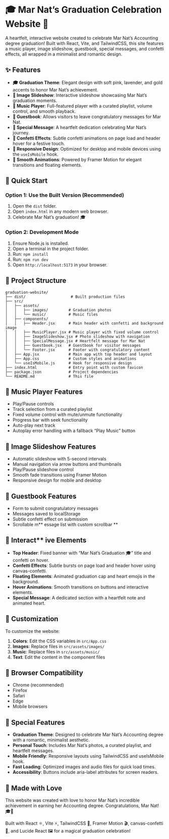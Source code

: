 # 🎓 Mar Nat’s Graduation Celebration Website 🎉

A heartfelt, interactive website created to celebrate Mar Nat’s Accounting degree graduation! Built with React, Vite, and TailwindCSS, this site features a music player, image slideshow, guestbook, special messages, and confetti effects, all wrapped in a minimalist and romantic design.

## ✨ Features

- **🎓 Graduation Theme**: Elegant design with soft pink, lavender, and gold accents to honor Mar Nat’s achievement.
- **📸 Image Slideshow**: Interactive slideshow showcasing Mar Nat’s graduation moments.
- **🎵 Music Player**: Full-featured player with a curated playlist, volume control, and smooth playback.
- **💌 Guestbook**: Allows visitors to leave congratulatory messages for Mar Nat.
- **💖 Special Message**: A heartfelt dedication celebrating Mar Nat’s journey.
- **🎊 Confetti Effects**: Subtle confetti animations on page load and header hover for a festive touch.
- **📱 Responsive Design**: Optimized for desktop and mobile devices using the `useIsMobile` hook.
- **🎨 Smooth Animations**: Powered by Framer Motion for elegant transitions and floating elements.

## 🚀 Quick Start

### Option 1: Use the Built Version (Recommended)

1. Open the `dist` folder.
2. Open `index.html` in any modern web browser.
3. Celebrate Mar Nat’s graduation! 🎓

### Option 2: Development Mode

1. Ensure Node.js is installed.
2. Open a terminal in the project folder.
3. Run: `npm install`
4. Run: `npm run dev`
5. Open `http://localhost:5173` in your browser.

## 📁 Project Structure

```
graduation-website/
├── dist/                    # Built production files
├── src/
│   ├── assets/
│   │   ├── images/         # Graduation photos
│   │   └── music/          # Music files
│   ├── components/
│   │   ├── Header.jsx      # Main header with confetti and background image
│   │   ├── MusicPlayer.jsx # Music player with fixed volume control
│   │   ├── ImageSlideshow.jsx # Photo slideshow with navigation
│   │   ├── SpecialMessage.jsx # Heartfelt message for Mar Nat
│   │   ├── Guestbook.jsx   # Guestbook for visitor messages
│   │   └── Footer.jsx      # Footer with congratulatory content
│   ├── App.jsx             # Main app with top header and layout
│   ├── App.css             # Custom styles and animations
│   └── useIsMobile.js      # Hook for responsive design
├── index.html              # Entry point with custom favicon
├── package.json            # Project dependencies
└── README.md               # This file
```

## 🎵 Music Player Features

- Play/Pause controls
- Track selection from a curated playlist
- Fixed volume control with mute/unmute functionality
- Progress bar with seek functionality
- Auto-play next track
- Autoplay error handling with a fallback “Play Music” button

## 📸 Image Slideshow Features

- Automatic slideshow with 5-second intervals
- Manual navigation via arrow buttons and thumbnails
- Play/Pause slideshow control
- Smooth fade transitions using Framer Motion
- Responsive design for mobile and desktop

## 💌 Guestbook Features

- Form to submit congratulatory messages
- Messages saved to localStorage
- Subtle confetti effect on submission
- Scrollable m** essage list with custom scrollbar
**
## 🎊 Interact** ive Elements

- **Top Header**: Fixed banner with “Mar Nat’s Graduation 🎓” title and confetti on hover.
- **Confetti Effects**: Subtle bursts on page load and header hover using canvas-confetti.
- **Floating Elements**: Animated graduation cap and heart emojis in the background.
- **Hover Animations**: Smooth transitions on buttons and interactive elements.
- **Special Message**: A dedicated section with a heartfelt note and animated heart.

## 🎨 Customization

To customize the website:

1. **Colors**: Edit the CSS variables in `src/App.css`
2. **Images**: Replace files in `src/assets/images/`
3. **Music**: Replace files in `src/assets/music/`
4. **Text**: Edit the content in the component files

## 📱 Browser Compatibility

- Chrome (recommended)
- Firefox
- Safari
- Edge
- Mobile browsers

## 🎁 Special Features

- **Graduation Theme**: Designed to celebrate Mar Nat’s Accounting degree with a romantic, minimalist aesthetic.
- **Personal Touch**: Includes Mar Nat’s photos, a curated playlist, and heartfelt messages.
- **Mobile Friendly**: Responsive layouts using TailwindCSS and useIsMobile hook.
- **Fast Loading**: Optimized images and audio files for quick load times.
- **Accessibility**: Buttons include aria-label attributes for screen readers.

## 💝 Made with Love

This website was created with love to honor Mar Nat’s incredible achievement in earning her Accounting degree. Congratulations, Mar Nat! 🎓💖

Built with React ⚛️, Vite ⚡, TailwindCSS 🎨, Framer Motion 🎬, canvas-confetti 🎊, and Lucide React 🖼️ for a magical graduation celebration!
